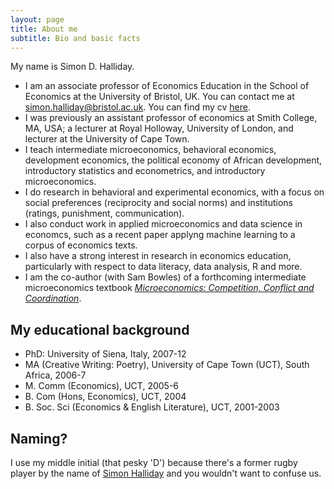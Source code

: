 ```yaml
---
layout: page
title: About me
subtitle: Bio and basic facts
---
```


My name is Simon D. Halliday. 
- I am an associate professor of Economics Education in the School of Economics at the University of Bristol, UK. You can contact me at [simon.halliday@bristol.ac.uk](mailto:simon.halliday@bristol.ac.uk). You can find my cv [here](more/halliday_cv). 
- I was previously an assistant professor of economics at Smith College, MA, USA; a lecturer at Royal Holloway, University of London, and lecturer at the University of Cape Town.   
- I teach intermediate microeconomics, behavioral economics, development economics, the political economy of African development, introductory statistics and econometrics, and introductory microeconomics. 
- I do research in behavioral and experimental economics, with a focus on social preferences (reciprocity and social norms) and institutions (ratings, punishment, communication). 
- I also conduct work in applied microeconomics and data science in economcs, such as a recent paper applyng machine learning to a corpus of economics texts. 
- I also have a strong interest in research in economics education, particularly with respect to data literacy, data analysis, R and more. 
- I am the co-author (with Sam Bowles) of a forthcoming intermediate microeconomics textbook [*Microeconomics: Competition, Conflict and Coordination*](/microeconomics). 


## My educational background 
- PhD: University of Siena, Italy, 2007-12
- MA (Creative Writing: Poetry), University of Cape Town (UCT), South Africa, 2006-7
- M. Comm (Economics), UCT, 2005-6
- B. Com (Hons, Economics), UCT, 2004
- B. Soc. Sci (Economics & English Literature), UCT, 2001-2003

## Naming?
I use my middle initial (that pesky 'D') because there's a former rugby player by the name of [Simon Halliday](https://en.wikipedia.org/wiki/Simon_Halliday) and you wouldn't want to confuse us. 
